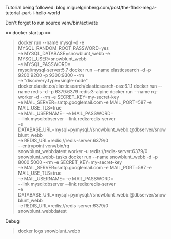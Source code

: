 Tutorial being followed: blog.miguelgrinberg.com/post/the-flask-mega-tutorial-part-i-hello-world

Don't forget to run source venv/bin/activate


== docker startup ==
> docker run --name mysql -d -e MYSQL_RANDOM_ROOT_PASSWORD=yes \
    -e MYSQL_DATABASE=snowblunt_webb -e MYSQL_USER=snowblunt_webb \
    -e MYSQL_PASSWORD=<database-password> \
    mysql/mysql-server:5.7
> docker run --name elasticsearch -d -p 9200:9200 -p 9300:9300 --rm \
    -e "discovery.type=single-node" \
    docker.elastic.co/elasticsearch/elasticsearch-oss:6.1.1
> docker run --name redis -d -p 6379:6379 redis:3-alpine
> docker run --name rq-worker -d --rm -e SECRET_KEY=my-secret-key \
    -e MAIL_SERVER=smtp.googlemail.com -e MAIL_PORT=587 -e MAIL_USE_TLS=true \
    -e MAIL_USERNAME=<your-gmail-username> -e MAIL_PASSWORD=<your-gmail-password> \
    --link mysql:dbserver --link redis:redis-server \
    -e DATABASE_URL=mysql+pymysql://snowblunt_webb:<database-password>@dbserver/snowblunt_webb \
    -e REDIS_URL=redis://redis-server:6379/0 \
    --entrypoint venv/bin/rq \
    snowblunt_webb:latest worker -u redis://redis-server:6379/0 snowblunt_webb-tasks
> docker run --name snowblunt_webb -d -p 8000:5000 --rm -e SECRET_KEY=my-secret-key \
    -e MAIL_SERVER=smtp.googlemail.com -e MAIL_PORT=587 -e MAIL_USE_TLS=true \
    -e MAIL_USERNAME=<your-gmail-username> -e MAIL_PASSWORD=<your-gmail-password> \
    --link mysql:dbserver --link redis:redis-server \
    -e DATABASE_URL=mysql+pymysql://snowblunt_webb:<database-password>@dbserver/snowblunt_webb \
    -e REDIS_URL=redis://redis-server:6379/0 \
    snowblunt_webb:latest

Debug
> docker logs snowblunt_webb
